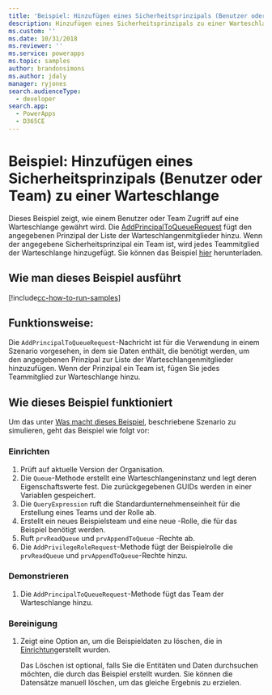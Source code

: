 ```yaml
---
title: 'Beispiel: Hinzufügen eines Sicherheitsprinzipals (Benutzer oder Team) zu einer Warteschlange (Common Data Service) | Microsoft Docs'
description: Hinzufügen eines Sicherheitsprinzipals zu einer Warteschlange
ms.custom: ''
ms.date: 10/31/2018
ms.reviewer: ''
ms.service: powerapps
ms.topic: samples
author: brandonsimons
ms.author: jdaly
manager: ryjones
search.audienceType:
  - developer
search.app:
  - PowerApps
  - D365CE
---
```

# <a name="sample-add-a-security-principal-user-or-team-to-a-queue"></a>Beispiel: Hinzufügen eines Sicherheitsprinzipals (Benutzer oder Team) zu einer Warteschlange 

Dieses Beispiel zeigt, wie einem Benutzer oder Team Zugriff auf eine Warteschlange gewährt wird. Die [AddPrincipalToQueueRequest](https://docs.microsoft.com/dotnet/api/microsoft.crm.sdk.messages.addprincipaltoqueuerequest?view=dynamics-general-ce-9) fügt den angegebenen Prinzipal der Liste der Warteschlangenmitglieder hinzu. Wenn der angegebene Sicherheitsprinzipal ein Team ist, wird jedes Teammitglied der Warteschlange hinzugefügt. Sie können das Beispiel [hier](https://github.com/Microsoft/PowerApps-Samples/tree/master/cds/orgsvc/C%23/AddSecurityPrincipalToQueue) herunterladen.

## <a name="how-to-run-this-sample"></a>Wie man dieses Beispiel ausführt

[!include[cc-how-to-run-samples](../../includes/cc-how-to-run-samples.md)]

## <a name="what-this-sample-does"></a>Funktionsweise:

Die `AddPrincipalToQueueRequest`-Nachricht ist für die Verwendung in einem Szenario vorgesehen, in dem sie Daten enthält, die benötigt werden, um den angegebenen Prinzipal zur Liste der Warteschlangenmitglieder hinzuzufügen. Wenn der Prinzipal ein Team ist, fügen Sie jedes Teammitglied zur Warteschlange hinzu.

## <a name="how-this-sample-works"></a>Wie dieses Beispiel funktioniert

Um das unter [Was macht dieses Beispiel](#what-this-sample-does), beschriebene Szenario zu simulieren, geht das Beispiel wie folgt vor:

### <a name="setup"></a>Einrichten

1. Prüft auf aktuelle Version der Organisation.
2. Die `Queue`-Methode erstellt eine Warteschlangeninstanz und legt deren Eigenschaftswerte fest. Die zurückgegebenen GUIDs werden in einer Variablen gespeichert.
3. Die `QueryExpression` ruft die Standardunternehmenseinheit für die Erstellung eines Teams und der Rolle ab.
4. Erstellt ein neues Beispielsteam und eine neue -Rolle, die für das Beispiel benötigt werden.
5. Ruft `prvReadQueue` und `prvAppendToQueue` -Rechte ab.
6. Die `AddPrivilegeRoleRequest`-Methode fügt der Beispielrolle die `prvReadQueue` und `prvAppendToQueue`-Rechte hinzu.

### <a name="demonstrate"></a>Demonstrieren

1. Die `AddPrincipalToQueueRequest`-Methode fügt das Team der Warteschlange hinzu.
### <a name="clean-up"></a>Bereinigung

1. Zeigt eine Option an, um die Beispieldaten zu löschen, die in [Einrichtung](#setup)erstellt wurden.

    Das Löschen ist optional, falls Sie die Entitäten und Daten durchsuchen möchten, die durch das Beispiel erstellt wurden. Sie können die Datensätze manuell löschen, um das gleiche Ergebnis zu erzielen.
